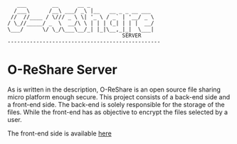 ```
   ___        __      __ _
  /___\      /__\ ___/ _\ |__   __ _ _ __ ___
 //  //____ / \/// _ \ \| '_ \ / _` | '__/ _ \
/ \_//_____/ _  \  __/\ \ | | | (_| | | |  __/
\___/      \/ \_/\___\__/_| |_|\__,_|_|  \___|
                                    SERVER
------------------------------------------------
```

# O-ReShare Server

As is written in the description, O-ReShare is an open source file sharing micro platform enough secure. This project consists of a back-end side and a front-end side. The back-end is solely responsible for the storage of the files. While the front-end has as 
objective to encrypt the files selected by a user.

The front-end side is available [here](https://github.com/goto-eof/o-reshare-client)
